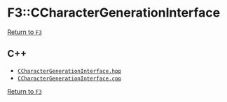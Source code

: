 # F3::CCharacterGenerationInterface

[Return to `F3`](/docs/F3.md)

## C++

- [`CCharacterGenerationInterface.hpp`](/c++/include/CCharacterGenerationInterface.hpp)
- [`CCharacterGenerationInterface.cpp`](/c++/source/CCharacterGenerationInterface.cpp)

[Return to `F3`](/docs/F3.md)